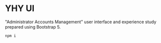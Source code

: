 # YHY UI

"Administrator Accounts Management" user interface and experience study prepared using Bootstrap 5.

```bash
npm i
```
